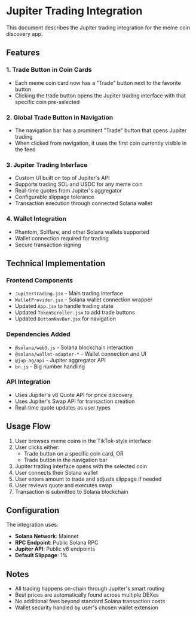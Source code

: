 # Jupiter Trading Integration

This document describes the Jupiter trading integration for the meme coin discovery app.

## Features

### 1. Trade Button in Coin Cards
- Each meme coin card now has a "Trade" button next to the favorite button
- Clicking the trade button opens the Jupiter trading interface with that specific coin pre-selected

### 2. Global Trade Button in Navigation
- The navigation bar has a prominent "Trade" button that opens Jupiter trading
- When clicked from navigation, it uses the first coin currently visible in the feed

### 3. Jupiter Trading Interface
- Custom UI built on top of Jupiter's API
- Supports trading SOL and USDC for any meme coin
- Real-time quotes from Jupiter's aggregator
- Configurable slippage tolerance
- Transaction execution through connected Solana wallet

### 4. Wallet Integration
- Phantom, Solflare, and other Solana wallets supported
- Wallet connection required for trading
- Secure transaction signing

## Technical Implementation

### Frontend Components
- `JupiterTrading.jsx` - Main trading interface
- `WalletProvider.jsx` - Solana wallet connection wrapper
- Updated `App.jsx` to handle trading state
- Updated `TokenScroller.jsx` to add trade buttons
- Updated `BottomNavBar.jsx` for navigation

### Dependencies Added
- `@solana/web3.js` - Solana blockchain interaction
- `@solana/wallet-adapter-*` - Wallet connection and UI
- `@jup-ag/api` - Jupiter aggregator API
- `bn.js` - Big number handling

### API Integration
- Uses Jupiter's v6 Quote API for price discovery
- Uses Jupiter's Swap API for transaction creation
- Real-time quote updates as user types

## Usage Flow

1. User browses meme coins in the TikTok-style interface
2. User clicks either:
   - Trade button on a specific coin card, OR
   - Trade button in the navigation bar
3. Jupiter trading interface opens with the selected coin
4. User connects their Solana wallet
5. User enters amount to trade and adjusts slippage if needed
6. User reviews quote and executes swap
7. Transaction is submitted to Solana blockchain

## Configuration

The integration uses:
- **Solana Network**: Mainnet
- **RPC Endpoint**: Public Solana RPC
- **Jupiter API**: Public v6 endpoints
- **Default Slippage**: 1%

## Notes

- All trading happens on-chain through Jupiter's smart routing
- Best prices are automatically found across multiple DEXes
- No additional fees beyond standard Solana transaction costs
- Wallet security handled by user's chosen wallet extension
